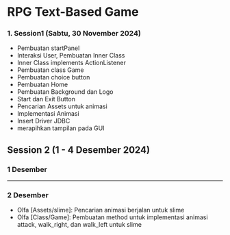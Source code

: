 # RPG Text-Based Game
### 1. Session1 (Sabtu, 30 November 2024)

- Pembuatan startPanel
- Interaksi User, Pembuatan Inner Class
- Inner Class implements ActionListener
- Pembuatan class Game
- Pembuatan choice button
- Pembuatan Home
- Pembuatan Background dan Logo
- Start dan Exit Button
- Pencarian Assets untuk animasi
- Implementasi Animasi
- Insert Driver JDBC
- merapihkan tampilan pada GUI

## Session 2 (1 - 4 Desember 2024)
### 1 Desember
---
### 2 Desember
- Olfa [Assets/slime]: Pencarian animasi berjalan untuk slime
- Olfa [Class/Game]: Pembuatan method untuk implementasi animasi attack, walk_right, dan walk_left untuk slime
